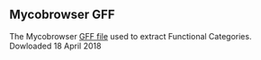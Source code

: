 ## Mycobrowser GFF

The Mycobrowser [GFF file](https://mycobrowser.epfl.ch/releases/2/get_file?dir=gff&file=Mycobacterium_tuberculosis_H37Rv.gff) used to extract Functional Categories.
Dowloaded 18 April 2018